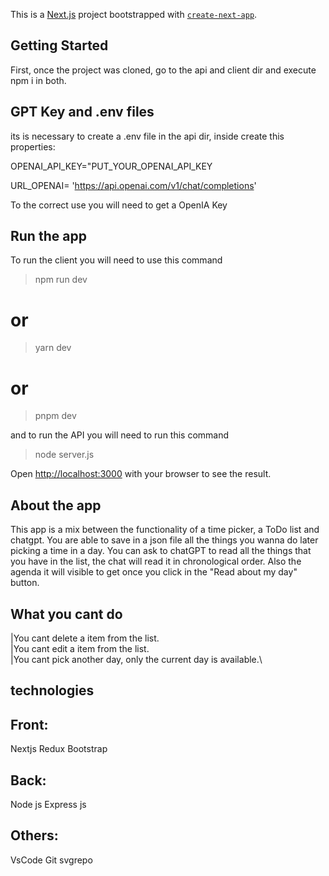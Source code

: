 This is a [Next.js](https://nextjs.org/) project bootstrapped with [`create-next-app`](https://github.com/vercel/next.js/tree/canary/packages/create-next-app).

## Getting Started

First, once the project was cloned, go to the api and client dir and execute npm i in both.

## GPT Key and .env files

its is necessary to create a .env file in the api dir, inside create this properties:

OPENAI_API_KEY="PUT_YOUR_OPENAI_API_KEY

URL_OPENAI= 'https://api.openai.com/v1/chat/completions'

To the correct use you will need to get a OpenIA Key

## Run the app

To run the client you will need to use this command

> npm run dev

# or

> yarn dev

# or

> pnpm dev

and to run the API you will need to run this command

> node server.js

Open [http://localhost:3000](http://localhost:3000) with your browser to see the result.

## About the app

This app is a mix between the functionality of a time picker, a ToDo list and chatgpt.
You are able to save in a json file all the things you wanna do later picking a time in a day.
You can ask to chatGPT to read all the things that you have in the list, the chat will read it in chronological order.
Also the agenda it will visible to get once you click in the "Read about my day" button.

## What you cant do

|You cant delete a item from the list.<br/>
|You cant edit a item from the list.\
|You cant pick another day, only the current day is available.\

## technologies

## Front:

Nextjs
Redux
Bootstrap

## Back:

Node js
Express js

## Others:

VsCode
Git
svgrepo
